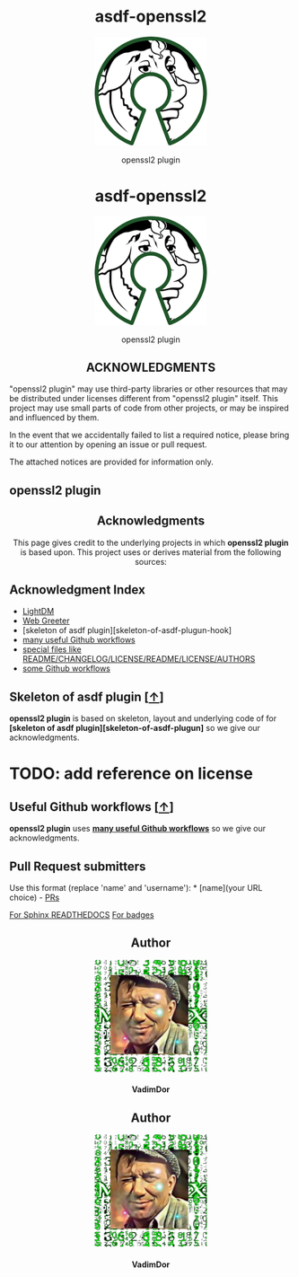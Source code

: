 <h1 align="center">asdf-openssl2</h1>
<div align="center">
    <a href="https://github.com/VadimDor">
        <img width="200" src="./assets/logo.png">
    </a>
</div>
<p align="center">openssl2 plugin</p>

<h1 align="center">asdf-openssl2</h1>
<div align="center">
    <a href="https://github.com/VadimDor">
        <img width="200" src="./assets/logo.png">
    </a>
</div>
<p align="center">openssl2 plugin</p>

<h2 align="center">ACKNOWLEDGMENTS</h2>
<!--  TODO: review and adopt the content -->


"openssl2 plugin" may use third-party libraries or other resources that may be distributed under licenses different from "openssl2 plugin"  itself. This project may use small parts of code from other projects, or may be inspired and influenced by them.

In the event that we accidentally failed to list a required notice, please bring it to our attention by opening an issue or pull request.

The attached notices are provided for information only.

## openssl2 plugin

<h2 align="center">Acknowledgments</h2>

<p align= "center">This page gives credit to the underlying projects in which <b>openssl2 plugin</b> is based upon. This project uses or derives material from the following sources:</p>

## Acknowledgment Index

- [LightDM][lightdm-hook]
- [Web Greeter][web-greeter-hook]
- [skeleton of asdf plugin][skeleton-of-asdf-plugun-hook]
- [many useful Github workflows][useful-Github-workflows-hook]
- [special files like README/CHANGELOG/LICENSE/README/LICENSE/AUTHORS][special-files-hook] 
- [some  Github workflows][Github-workflows-hook]

## Skeleton of asdf plugin [[↑][index]]


**openssl2 plugin** is based on skeleton, layout and  underlying code of for **[skeleton of asdf plugin][skeleton-of-asdf-plugun]** so we give our acknowledgments.
# TODO: add reference on license

## Useful Github workflows [[↑][index]]

**openssl2 plugin** uses **[many useful Github workflows][useful-Github-workflows]** so we give our acknowledgments.


## Pull Request submitters
 Use this format (replace 'name' and 'username'): * [name](your URL choice) - [PRs](https://github.com/VadimDor/openssl2/pulls?q=is%3Apr+author%3Ausername)


[index]: https://github.com/VadimDor/openssl2/blob/main/ACKNOWLEDGMENTS.md#acknowledgment-index
[lightdm-hook]: https://github.com/VadimDor/openssl2/blob/main/ACKNOWLEDGMENTS.md#lightdm-
[web-greeter-hook]: https://github.com/VadimDor/openssl2/blob/main/ACKNOWLEDGMENTS.md#web-greeter-
[skeleton-of-asdf-plugin-hook]: https://github.com/VadimDor/openssl2/blob/main/ACKNOWLEDGMENTS.md#skeleton-of-asdf-plugin-
[useful-Github-workflows-hook]: https://github.com/VadimDor/openssl2/blob/main/ACKNOWLEDGMENTS.md#useful-Github-workflows-
[special-files-hook]: https://github.com/VadimDor/openssl2/blob/main/ACKNOWLEDGMENTS.md#special-files-
[Github-workflows-hook]: https://github.com/VadimDor/openssl2/blob/main/ACKNOWLEDGMENTS.md#Github-workflows-

[lightdm]: https://github.com/canonical/lightdm
[web-greeter]: https://github.com/JezerM/web-greeter



[skeleton-of-asdf-plugin]: https://github.com/asdf-community/asdf-nim
[useful-Github-workflows]: https://github.com/Lissy93/dashy
[special-files]: https://github.com/TheWisker/Shikai
[Github-workflows]: https://github.com/open-policy-agent

[For Sphinx READTHEDOCS](https://github.com/2bndy5/sphinx-social-cards)
[For badges](https://github.com/seanpm2001/ )






<h2 align="center">Author</h2>
<div align="center">
    <a href="https://github.com/VadimDor">
        <img width="200" height="200" src="./assets/profile.jpg"></img>
    </a>
</div>
<h4 align="center">VadimDor</h4>
    

<h2 align="center">Author</h2>
<div align="center">
    <a href="https://github.com/VadimDor">
        <img width="200" height="200" src="./assets/profile.jpg"></img>
    </a>
</div>
<h4 align="center">VadimDor</h4>
    